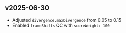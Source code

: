 ## v2025-06-30

- Adjusted `divergence.maxDivergence` from 0.05 to 0.15
- Enabled `frameShifts` QC with `scoreWeight: 100`